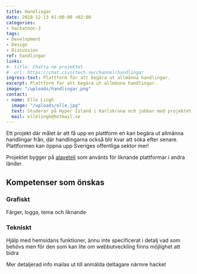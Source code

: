 ```yaml
---
title: Handlingar 
date: 2018-12-13 01:00:00 +02:00
categories:
- hackathon-3
tags:
- Development
- Design
- Discussion
ref: handlingar
links:
#- title: Chatta om projektet
#  url: https://chat.civictech.se/channel/handlingar
ingress-text: Plattform för att begära ut allmänna handlingar.
excerpt: Plattform för att begära ut allmänna handlingar.
image: "/uploads/handlingar.png"
contact:
- name: Elle Lingh
  image: "/uploads/elle.jpg"
  text: Studerar på Hyper Island i Karlskrona och jobbar med projektet Handlingar med stöd från Digidem Lab.  
  mail: ellelingh@hotmail.se
---
```

Ett projekt där målet är att få upp en plattform en kan begära ut allmänna handlingar från, där handlingarna också blir kvar att söka efter senare. Plattformen kan öppna upp Sveriges offentliga sektor mer!

Projektet bygger på <a href="https://alaveteli.org">alaveteli</a> som använts för liknande plattformar i andra länder.

## Kompetenser som önskas
### Grafiskt 
Färger, logga, tema och liknande
### Tekniskt
Hjälp med hemsidans funktioner, ännu inte specificerat i detalj vad som behövs men för den som kan lite om webbutveckling finns möjlighet att bidra

Mer detaljerad info mailas ut till anmälda deltagare närmre hacket
